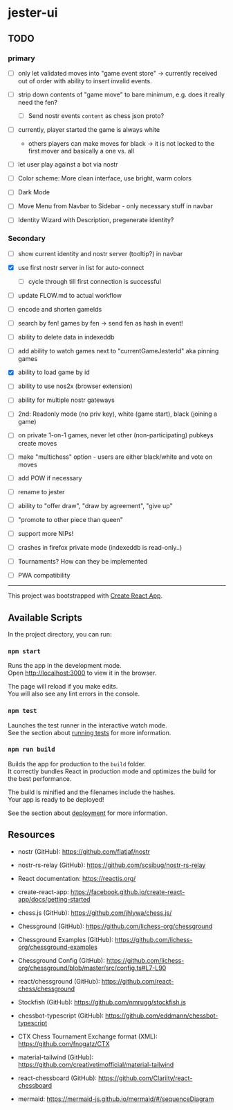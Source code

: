 # jester-ui


## TODO
### primary
- [ ] only let validated moves into "game event store" -> currently received out of order
      with ability to insert invalid events.
- [ ] strip down contents of "game move" to bare minimum, e.g. does it really need the fen?
  - [ ] Send nostr events `content` as chess json proto?
- [ ] currently, player started the game is always white 
  - others players can make moves for black -> it is not locked to the first mover and basically a one vs. all

- [ ] let user play against a bot via nostr
- [ ] Color scheme: More clean interface, use bright, warm colors
- [ ] Dark Mode
- [ ] Move Menu from Navbar to Sidebar - only necessary stuff in navbar
- [ ] Identity Wizard with Description, pregenerate identity?


### Secondary
- [ ] show current identity and nostr server (tooltip?) in navbar
- [x] use first nostr server in list for auto-connect
  - [ ] cycle through till first connection is successful
- [ ] update FLOW.md to actual workflow
- [ ] encode and shorten gameIds
- [ ] search by fen! games by fen -> send fen as hash in event!
- [ ] ability to delete data in indexeddb
- [ ] add ability to watch games next to "currentGameJesterId" aka pinning games
- [x] ability to load game by id
- [ ] ability to use nos2x (browser extension)
- [ ] ability for multiple nostr gateways
- [ ] 2nd: Readonly mode (no priv key), white (game start), black (joining a game)
- [ ] on private 1-on-1 games, never let other (non-participating) pubkeys create moves
- [ ] make "multichess" option - users are either black/white and vote on moves
- [ ] add POW if necessary
- [ ] rename to jester
- [ ] ability to "offer draw", "draw by agreement", "give up"
- [ ] "promote to other piece than queen"
- [ ] support more NIPs!
- [ ] crashes in firefox private mode (indexeddb is read-only..)

- [ ] Tournaments? How can they be implemented
- [ ] PWA compatibility

---

This project was bootstrapped with [Create React App](https://github.com/facebook/create-react-app).

## Available Scripts

In the project directory, you can run:

### `npm start`

Runs the app in the development mode.\
Open [http://localhost:3000](http://localhost:3000) to view it in the browser.

The page will reload if you make edits.\
You will also see any lint errors in the console.

### `npm test`

Launches the test runner in the interactive watch mode.\
See the section about [running tests](https://facebook.github.io/create-react-app/docs/running-tests) for more information.

### `npm run build`

Builds the app for production to the `build` folder.\
It correctly bundles React in production mode and optimizes the build for the best performance.

The build is minified and the filenames include the hashes.\
Your app is ready to be deployed!

See the section about [deployment](https://facebook.github.io/create-react-app/docs/deployment) for more information.

## Resources
- nostr (GitHub): https://github.com/fiatjaf/nostr
- nostr-rs-relay (GitHub): https://github.com/scsibug/nostr-rs-relay

- React documentation: https://reactjs.org/
- create-react-app: https://facebook.github.io/create-react-app/docs/getting-started

- chess.js (GitHub): https://github.com/jhlywa/chess.js/
- Chessground (GitHub): https://github.com/lichess-org/chessground
- Chessground Examples (GitHub): https://github.com/lichess-org/chessground-examples
- Chessground Config (GitHub): https://github.com/lichess-org/chessground/blob/master/src/config.ts#L7-L90
- react/chessground (GitHub): https://github.com/react-chess/chessground

- Stockfish (GitHub): https://github.com/nmrugg/stockfish.js
- chessbot-typescript (GitHub): https://github.com/eddmann/chessbot-typescript

- CTX Chess Tournament Exchange format (XML): https://github.com/fnogatz/CTX

- material-tailwind (GitHub): https://github.com/creativetimofficial/material-tailwind

- react-chessboard (GitHub): https://github.com/Clariity/react-chessboard

- mermaid: https://mermaid-js.github.io/mermaid/#/sequenceDiagram